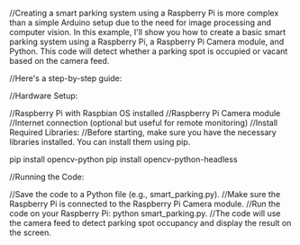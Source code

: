 //Creating a smart parking system using a Raspberry Pi is more complex than a simple Arduino setup due to the need for image processing and computer vision. In this example, I'll show you how to create a basic smart parking system using a Raspberry Pi, a Raspberry Pi Camera module, and Python. This code will detect whether a parking spot is occupied or vacant based on the camera feed.

//Here's a step-by-step guide:

//Hardware Setup:

//Raspberry Pi with Raspbian OS installed
//Raspberry Pi Camera module
//Internet connection (optional but useful for remote monitoring)
//Install Required Libraries:
//Before starting, make sure you have the necessary libraries installed. You can install them using pip.

pip install opencv-python
pip install opencv-python-headless

//Running the Code:

//Save the code to a Python file (e.g., smart_parking.py).
//Make sure the Raspberry Pi is connected to the Raspberry Pi Camera module.
//Run the code on your Raspberry Pi: python smart_parking.py.
//The code will use the camera feed to detect parking spot occupancy and display the result on the screen.
